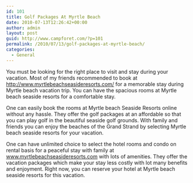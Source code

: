 ```yaml
---
id: 101
title: Golf Packages At Myrtle Beach
date: 2010-07-13T12:26:42+00:00
author: admin
layout: post
guid: http://www.campforet.com/?p=101
permalink: /2010/07/13/golf-packages-at-myrtle-beach/
categories:
  - General
---
```

You must be looking for the right place to visit and stay during your vacation. Most of my friends recommended to book at http://www.myrtlebeachseasideresorts.com/ for a memorable stay during Myrtle beach vacation trip. You can have the spacious rooms at Myrtle beach seaside resorts for a comfortable stay.

One can easily book the rooms at Myrtle beach Seaside Resorts online without any hassle. They offer the golf packages at an affordable so that you can play golf in the beautiful seaside golf grounds. With family and friends you can enjoy the beaches of the Grand Strand by selecting Myrtle beach seaside resorts for your vacation.

One can have unlimited choice to select the hotel rooms and condo on rental basis for a peaceful stay with family at www.myrtlebeachseasideresorts.com with lots of amenities. They offer the vacation packages which make your stay less costly with lot many benefits and enjoyment. Right now, you can reserve your hotel at Myrtle beach seaside resorts for this vacation.